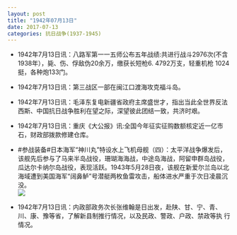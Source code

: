 ```yaml
---
layout: post
title: "1942年07月13日"
date: 2017-07-13
categories: 抗日战争(1937-1945)
---
```


<meta name="referrer" content="no-referrer" />

- 1942年7月13日讯：八路军第一一五师公布五年战绩:共进行战斗2976次(不含 1938年），毙、伤、俘敌伪20余万，缴获长短枪6. 4792万支，轻重机枪 1024挺，各种炮133门。 

- 1942年7月13日讯：第三战区一部在闽江口渡海攻克福斗岛。 

- 1942年7月13日讯：毛泽东复电新疆省政府主席盛世才，指出当此全世界反法 西斯、中国抗日战争胜利在望之际，深望彼此团结一致，共济时艰。 

- 1942年7月13日讯：重庆《大公报》讯:全国今年征实征购数额核定近一亿市石，财政部拨款修建仓库。 

- #参战装备#日本海军“神川丸”特设水上飞机母舰（四）：太平洋战争爆发后，该舰先后参与了马来半岛战役，珊瑚海海战，中途岛海战，阿留申群岛战役，瓜达尔卡纳尔岛战役，表现活跃。1943年5月28日夜，该舰在新爱尔兰岛以北海域遭到美国海军“阔鼻鲈”号潜艇两枚鱼雷攻击，船体进水严重于次日凌晨沉没。 <br/><img src="https://wx1.sinaimg.cn/large/aca367d8ly1fhi0zohg38j20db0edq6s.jpg" />

- 1942年7月13日讯：内政部政务次长张维翰是日出发，赴陕、甘、宁、青、 川、康、豫等省，了解新县制推行情况，以及民政、警政、户政、禁政等执 行情况。 

